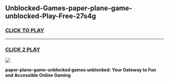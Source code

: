 
## Unblocked-Games-paper-plane-game-unblocked-Play-Free-27s4g
<h3>
<a href="https://premium76.site?title=paper-plane-game-unblocked&ref=20A">CLICK TO PLAY</a></h3>
<hr>

<h3>
<a href="https://premium76.site?title=paper-plane-game-unblocked&ref=20A">CLICK 2 PLAY</a>
  
</h3>

<a href="https://premium76.site?title=paper-plane-game-unblocked&ref=20A"><img src="https://clearcache.store/games.png"></a>


**paper-plane-game-unblocked games unblocked: Your Gateway to Fun and Accessible Online Gaming**
